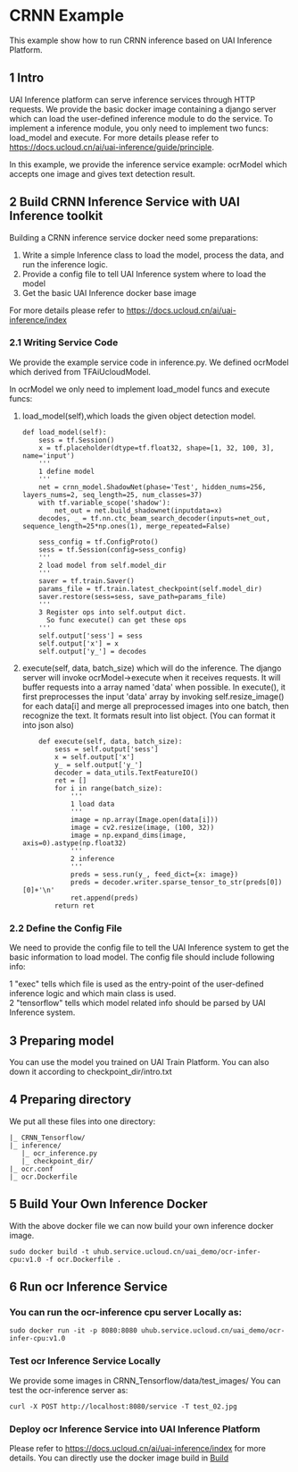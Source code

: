 # CRNN Example
This example show how to run CRNN inference based on UAI Inference Platform.

## 1 Intro
UAI Inference platform can serve inference services through HTTP requests. We provide the basic docker image containing a django server which can load the user-defined inference module to do the service. To implement a inference module, you only need to implement two funcs: load\_model and execute. For more details please refer to https://docs.ucloud.cn/ai/uai-inference/guide/principle.

In this example, we provide the inference service example: ocrModel which accepts one image and gives text detection result.

## 2 Build CRNN Inference Service with UAI Inference toolkit
Building a CRNN inference service docker need some preparations:

1. Write a simple Inference class to load the model, process the data, and run the inference logic.
2. Provide a config file to tell UAI Inference system where to load the model
3. Get the basic UAI Inference docker base image

For more details please refer to https://docs.ucloud.cn/ai/uai-inference/index

### 2.1 Writing Service Code
We provide the example service code in inference.py. We defined ocrModel which derived from TFAiUcloudModel. 

In ocrModel we only need to implement load_model funcs and execute funcs:

1. load_model(self),which loads the given object detection model.
    ``` 
    def load_model(self):
		sess = tf.Session()
		x = tf.placeholder(dtype=tf.float32, shape=[1, 32, 100, 3], name='input')
		'''
		1 define model
		'''
		net = crnn_model.ShadowNet(phase='Test', hidden_nums=256, layers_nums=2, seq_length=25, num_classes=37)
		with tf.variable_scope('shadow'):
			net_out = net.build_shadownet(inputdata=x)
		decodes, _ = tf.nn.ctc_beam_search_decoder(inputs=net_out, sequence_length=25*np.ones(1), merge_repeated=False)
		
		sess_config = tf.ConfigProto()
		sess = tf.Session(config=sess_config)
		'''
		2 load model from self.model_dir
		'''
		saver = tf.train.Saver()
		params_file = tf.train.latest_checkpoint(self.model_dir)
		saver.restore(sess=sess, save_path=params_file)
		'''
		3 Register ops into self.output dict.
		  So func execute() can get these ops
		'''
		self.output['sess'] = sess
		self.output['x'] = x
		self.output['y_'] = decodes
    ```
2. execute(self, data, batch_size) which will do the inference. The django server will invoke ocrModel->execute when it receives requests. It will buffer requests into a array named 'data' when possible. In execute(), it first preprocesses the input 'data' array by invoking self.resize_image() for each data[i] and merge all preprocessed images into one batch, then recognize the text. It formats result into list object. (You can format it into json also)
    ```
    	def execute(self, data, batch_size):	
    		sess = self.output['sess']
    		x = self.output['x']
    		y_ = self.output['y_']
    		decoder = data_utils.TextFeatureIO()
    		ret = []
    		for i in range(batch_size):
    			'''
    			1 load data 
    			'''
    			image = np.array(Image.open(data[i]))
    			image = cv2.resize(image, (100, 32))
    			image = np.expand_dims(image, axis=0).astype(np.float32)
    			'''
    			2 inference
    			'''
    			preds = sess.run(y_, feed_dict={x: image})
    			preds = decoder.writer.sparse_tensor_to_str(preds[0])[0]+'\n'
    			ret.append(preds)
    		return ret
    ```

### 2.2 Define the Config File
We need to provide the config file to tell the UAI Inference system to get the basic information to load  model. The config file should include following info:

1  "exec" tells which file is used as the entry-point of the user-defined inference logic and which main class is used. <br>
2  "tensorflow" tells which model related info should be parsed by UAI Inference system.



## 3 Preparing model
You can use the model you trained on UAI Train Platform. You can also down it according to checkpoint_dir/intro.txt
## 4 Preparing directory
We put all these files into one directory:
```
|_ CRNN_Tensorflow/
|_ inference/
   |_ ocr_inference.py 
   |_ checkpoint_dir/
|_ ocr.conf
|_ ocr.Dockerfile
```
## 5 Build Your Own Inference Docker
With the above docker file we can now build your own inference docker image.
```
sudo docker build -t uhub.service.ucloud.cn/uai_demo/ocr-infer-cpu:v1.0 -f ocr.Dockerfile .
```


## 6 Run ocr Inference Service 
###  You can run the ocr-inference cpu server Locally as:
```
sudo docker run -it -p 8080:8080 uhub.service.ucloud.cn/uai_demo/ocr-infer-cpu:v1.0
```
###   Test ocr Inference Service Locally
We provide some images in CRNN_Tensorflow/data/test_images/
You can test the ocr-inference server as:
```
curl -X POST http://localhost:8080/service -T test_02.jpg
```
###  Deploy ocr Inference Service into UAI Inference Platform
Please refer to https://docs.ucloud.cn/ai/uai-inference/index for more details. You can directly use the docker image build in [Build](#build-your-own-inference-docker)




